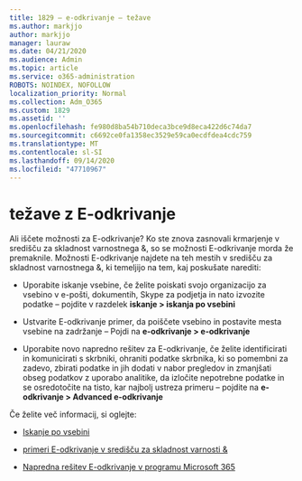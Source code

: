 ```yaml
---
title: 1829 – e-odkrivanje – težave
ms.author: markjjo
author: markjjo
manager: lauraw
ms.date: 04/21/2020
ms.audience: Admin
ms.topic: article
ms.service: o365-administration
ROBOTS: NOINDEX, NOFOLLOW
localization_priority: Normal
ms.collection: Adm_O365
ms.custom: 1829
ms.assetid: ''
ms.openlocfilehash: fe980d8ba54b710deca3bce9d8eca422d6c74da7
ms.sourcegitcommit: c6692ce0fa1358ec3529e59ca0ecdfdea4cdc759
ms.translationtype: MT
ms.contentlocale: sl-SI
ms.lasthandoff: 09/14/2020
ms.locfileid: "47710967"
---
```

# <a name="ediscovery-issues"></a>težave z E-odkrivanje

Ali iščete možnosti za E-odkrivanje? Ko ste znova zasnovali krmarjenje v središču za skladnost varnostnega &, so se možnosti E-odkrivanje morda že premaknile.  Možnosti E-odkrivanje najdete na teh mestih v središču za skladnost varnostnega &, ki temeljijo na tem, kaj poskušate narediti:

- Uporabite iskanje vsebine, če želite poiskati svojo organizacijo za vsebino v e-pošti, dokumentih, Skype za podjetja in nato izvozite podatke – pojdite v razdelek **iskanje > iskanja po vsebini**

- Ustvarite E-odkrivanje primer, da poiščete vsebino in postavite mesta vsebine na zadržanje – Pojdi na **e-odkrivanje > e-odkrivanje**

- Uporabite novo napredno rešitev za E-odkrivanje, če želite identificirati in komunicirati s skrbniki, ohraniti podatke skrbnika, ki so pomembni za zadevo, zbirati podatke in jih dodati v nabor pregledov in zmanjšati obseg podatkov z uporabo analitike, da izločite nepotrebne podatke in se osredotočite na tisto, kar najbolj ustreza primeru – pojdite na **e-odkrivanje > Advanced e-odkrivanje**

Če želite več informacij, si oglejte:

- [Iskanje po vsebini](https://docs.microsoft.com/microsoft-365/compliance/content-search)

- [primeri E-odkrivanje v središču za skladnost varnosti &](https://docs.microsoft.com/microsoft-365/compliance/ediscovery-cases)

- [Napredna rešitev E-odkrivanje v programu Microsoft 365](https://docs.microsoft.com/microsoft-365/compliance/overview-ediscovery-20)
